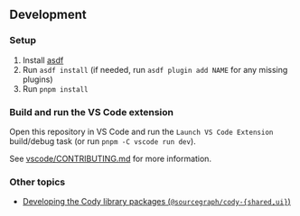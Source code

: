 ## Development

### Setup

1. Install [asdf](https://asdf-vm.com/)
1. Run `asdf install` (if needed, run `asdf plugin add NAME` for any missing plugins)
1. Run `pnpm install`

### Build and run the VS Code extension

Open this repository in VS Code and run the `Launch VS Code Extension` build/debug task (or run `pnpm -C vscode run dev`).

See [vscode/CONTRIBUTING.md](../../vscode/CONTRIBUTING.md) for more information.

### Other topics

- [Developing the Cody library packages (`@sourcegraph/cody-{shared,ui}`)](library-development.md)
